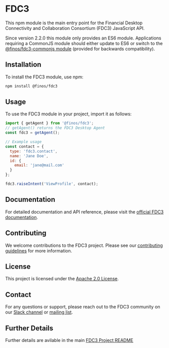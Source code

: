# FDC3

This npm module is the main entry point for the Financial Desktop Connectivity and Collaboration Consortium (FDC3) JavaScript API.

Since version 2.2.0 this module only provides an ES6 module. Applications requiring a CommonJS module should either update to ES6 or switch to the [@finos/fdc3-commonjs module](https://npmjs.com/package/@finos/fdc3-commonjs) (provided for backwards compatibility).

## Installation

To install the FDC3 module, use npm:

```bash
npm install @finos/fdc3
```

## Usage

To use the FDC3 module in your project, import it as follows:

```javascript
import { getAgent } from '@finos/fdc3';
// getAgent() returns the FDC3 Desktop Agent
const fdc3 = getAgent();

// Example usage
const contact = {
  type: 'fdc3.contact',
  name: 'Jane Doe',
  id: {
    email: 'jane@mail.com'
  }
};

fdc3.raiseIntent('ViewProfile', contact);
```

## Documentation

For detailed documentation and API reference, please visit the [official FDC3 documentation](https://fdc3.finos.org/docs/api/overview).

## Contributing

We welcome contributions to the FDC3 project. Please see our [contributing guidelines](https://github.com/finos/FDC3/blob/main/CONTRIBUTING.md) for more information.

## License

This project is licensed under the [Apache 2.0 License](LICENSE).

## Contact

For any questions or support, please reach out to the FDC3 community on our [Slack channel](https://finos-lf.slack.com/archives/CJ8Q8H4Q1) or [mailing list](mailto:fdc3@finos.org).

## Further Details

Further details are avilable in the main [FDC3 Project README](https://github.com/finos/FDC3)
